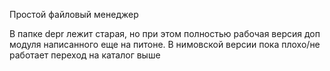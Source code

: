 ﻿Простой файловый менеджер

В папке depr лежит старая, но при этом полностью рабочая версия доп модуля написанного еще на 
питоне. 
В нимовской версии пока плохо/не работает переход на каталог выше
